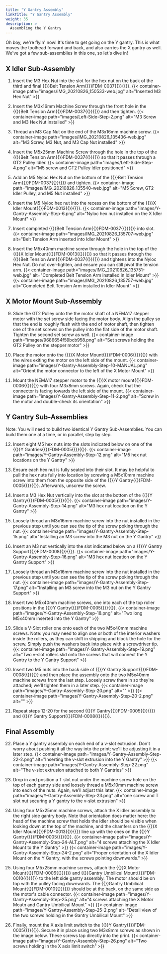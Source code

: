 ```yaml
---
title: "Y Gantry Assembly"
linkTitle: "Y Gantry Assembly"
weight: 35
description: >
  Assembling the Y Gantry
---
```


Oh boy, we're flyin' now! It's time to get going on the Y gantry. This is what moves the toolhead forward and back, and also carries the X gantry as well. We've got a few sub-assemblies in this one, so let's dive in!

## X Idler Sub-Assembly

1. Insert the M3 Hex Nut into the slot for the hex nut on the back of the third and final {{<tooltip>}}Belt Tension Arm{{<definition>}}FDM-0037{{</definition>}}{{</tooltip>}}.
  {{< container-image path="images/IMG_20210826_150533-web.jpg" alt="Inserted M3 Hex Nut" >}}

2. Insert the M3x16mm Machine Screw through the front hole in the {{<tooltip>}}Belt Tension Arm{{<definition>}}FDM-0037{{</definition>}}{{</tooltip>}} and then tighten. 
  {{< container-image path="images/Left-Side-Step-2.png" alt="M3 Screw and M3 Hex Nut installed" >}}

3. Thread an M3 Cap Nut on the end of the M3x16mm machine screw.
  {{< container-image path="images/IMG_20210826_135436-web.jpg" alt="M3 Screw, M3 Nut, and M3 Cap Nut installed" >}}

4. Insert the M5x25mm Machine Screw through the hole in the top of the {{<tooltip>}}Belt Tension Arm{{<definition>}}FDM-0037{{</definition>}}{{</tooltip>}} so that it passes through a GT2 Pulley Idler.
  {{< container-image path="images/Left-Side-Step-4.png" alt="M5 screw and GT2 Pulley Idler positioned" >}}

5. Add an M5 Nyloc Hex Nut on the bottom of the {{<tooltip>}}Belt Tension Arm{{<definition>}}FDM-0037{{</definition>}}{{</tooltip>}} and tighten.
  {{< container-image path="images/IMG_20210826_135540-web.jpg" alt="M5 Screw, GT2 Idler Pulley, and M5 Nut installed" >}}

6. Insert the M5 Nyloc hex nut into the recess on the bottom of the {{<tooltip>}}X Idler Mount{{<definition>}}FDM-0013{{</definition>}}{{</tooltip>}}.
  {{< container-image path="images/Y-Gantry-Assembly-Step-6.png" alt="Nyloc hex nut installed on the X Idler Mount" >}}

7. Insert completed {{<tooltip>}}Belt Tension Arm{{<definition>}}FDM-0037{{</definition>}}{{</tooltip>}} into slot.
  {{< container-image path="images/IMG_20210826_135707-web.jpg" alt="Belt Tension Arm inserted into Idler Mount" >}}

8. Insert the M5x40mm machine screw through the hole in the top of the {{<tooltip>}}X Idler Mount{{<definition>}}FDM-0013{{</definition>}}{{</tooltip>}} so that it passes through the {{<tooltip>}}Belt Tension Arm{{<definition>}}FDM-0037{{</definition>}}{{</tooltip>}} and tightens into the Nyloc Hex Nut.  Do not over-tighten, and ensure you can still pivot the tension arm.
  {{< container-image path="images/IMG_20210826_135751-web.jpg" alt="Completed Belt Tension Arm installed in Idler Mount" >}}
  {{< container-image path="images/IMG_20210826_135757-web.jpg" alt="Completed Belt Tension Arm installed in Idler Mount" >}}

## X Motor Mount Sub-Assembly

9. Slide the GT2 Pulley onto the the motor shaft of a NEMA17 stepper motor with the set screw side facing the motor body. Align the pulley so that the end is roughly flush with the end of motor shaft, then tighten one of the set screws on the pulley into the flat side of the motor shaft. Tighten the second set screw as well.
  {{< container-image path="images/9686654f59bcb958.png" alt="Set screws holding the GT2 Pulley on the stepper motor" >}}

10. Place the motor onto the {{<tooltip>}}X Motor Mount{{<definition>}}FDM-0006{{</definition>}}{{</tooltip>}} with the wires exiting the motor on the left side of the mount.
  {{< container-image path="images/Y-Gantry-Assembly-Step-10-MANUAL.png" alt="Orient the motor connector to the left of the X Motor Mount" >}}

11. Mount the NEMA17 stepper motor to the {{<tooltip>}}X motor mount{{<definition>}}FDM-0006{{</definition>}}{{</tooltip>}} with four M3x8mm screws. Again, check that the connector is facing towards the left side of the mount.
  {{< container-image path="images/Y-Gantry-Assembly-Step-11-2.png" alt="Screw in the motor and double-check its orientation" >}}

## Y Gantry Sub-Assemblies
Note: You will need to build two identical Y Gantry Sub-Assemblies. You can build them one at a time, or in parallel, step by step.

12. Insert eight M5 hex nuts into the slots indicated below on one of the {{<tooltip>}}Y Gantries{{<definition>}}FDM-0005{{</definition>}}{{</tooltip>}}.
  {{< container-image path="images/Y-Gantry-Assembly-Step-12.png" alt="M5 hex nut locations on the Y Gantry" >}}

13. Ensure each hex nut is fully seated into their slot. It may be helpful to pull the hex nuts fully into location by screwing a M5x10mm machine screw into them from the opposite side of the {{<tooltip>}}Y Gantry{{<definition>}}FDM-0005{{</definition>}}{{</tooltip>}}. Afterwards, unscrew the screw.

14. Insert a M3 Hex Nut vertically into the slot at the bottom of the {{<tooltip>}}Y Gantry{{<definition>}}FDM-0005{{</definition>}}{{</tooltip>}}.
  {{< container-image path="images/Y-Gantry-Assembly-Step-14.png" alt="M3 hex nut location on the Y Gantry" >}}

15. Loosely thread an M3x16mm machine screw into the nut installed in the previous step until you can see the tip of the screw poking through the nut.
  {{< container-image path="images/Y-Gantry-Assembly-Step-15.png" alt="Installing an M3 screw into the M3 nut on the Y Gantry" >}}

16. Insert an M3 nut vertically into the slot indicated below on a {{<tooltip>}}Y Gantry Support{{<definition>}}FDM-0008{{</definition>}}{{</tooltip>}}.
  {{< container-image path="images/Y-Gantry-Assembly-Step-16.png" alt="M3 hex nut location on the Y Gantry Support" >}}

17. Loosely thread an M3x16mm machine screw into the nut installed in the previous step until you can see the tip of the screw poking through the nut.
  {{< container-image path="images/Y-Gantry-Assembly-Step-17.png" alt="Installing an M3 screw into the M3 nut on the Y Gantry Support" >}}

18. Insert two M5x40mm machine screws, one into each of the top roller positions in the {{<tooltip>}}Y Gantry{{<definition>}}FDM-0005{{</definition>}}{{</tooltip>}}.
  {{< container-image path="images/Y-Gantry-Assembly-Step-18.png" alt="Two long M5x40mm inserted into the Y Gantry" >}}

19. Slide a V-Slot roller one onto each of the two M5x40mm machine screws. Note: you may need to align one or both of the interior washers inside the rollers, as they can shift in shipping and block the hole for the screw. Simply push  the washers back into place with a screwdriver tip.
  {{< container-image path="images/Y-Gantry-Assembly-Step-19.png" alt="Two v-slot rollers slid onto the screws that will connect the Y Gantry to the Y Gantry Support" >}}

20. Insert two M5 nuts into the back side of {{<tooltip>}}Y Gantry Support{{<definition>}}FDM-0008{{</definition>}}{{</tooltip>}} and then place the assembly onto the two M5x40mm machine screws from the last step. Loosely screw them in so they're attached; we'll tighten them in a later step.
  {{< container-image path="images/Y-Gantry-Assembly-Step-20.png" alt="" >}}
  {{< container-image path="images/Y-Gantry-Assembly-Step-20-2.png" alt="" >}}

21. Repeat steps 12-20 for the second {{<tooltip>}}Y Gantry{{<definition>}}FDM-0005{{</definition>}}{{</tooltip>}} and {{<tooltip>}}Y Gantry Support{{<definition>}}FDM-0008{{</definition>}}{{</tooltip>}}.

## Final Assembly

22. Place a Y gantry assembly on each end of a v-slot extrusion. Don't worry about pushing it all the way into the print; we'll be adjusting it in a later step.
  {{< container-image path="images/Y-Gantry-Assembly-Step-22-2.png" alt="Inserting the v-slot extrusion into the Y Gantry" >}}
  {{< container-image path="images/Y-Gantry-Assembly-Step-22.png" alt="The v-slot extrusion attached to both Y Gantries" >}}

23. Drop in and position a T slot nut under the machine screw hole on the top of each gantry side and loosely thread a M5x10mm machine screw into each of the nuts. Again, we'll adjust this later.
  {{< container-image path="images/Y-Gantry-Assembly-Step-23.png" alt="one screw and T slot nut securing a Y gantry to the v-slot extrusion" >}}

24. Using four M5x25mm machine screws, attach the X idler assembly to the right side gantry body. Note that orientation does matter here: the head of the machine screw that holds the idler should be visible when looking down at the top of the machine, and the chamfers on the {{<tooltip>}}X Idler Mount{{<definition>}}FDM-0013{{</definition>}}{{</tooltip>}} line up with the ones on the {{<tooltip>}}Y Gantry{{<definition>}}FDM-0005{{</definition>}}{{</tooltip>}}.
  {{< container-image path="images/Y-Gantry-Assembly-Step-24-ALT.png" alt="4 screws attaching the X Idler Mount to the Y Gantry" >}}
  {{< container-image path="images/Y-Gantry-Assembly-Step-24-2.png" alt="Proper orientation of the X Idler Mount on the Y Gantry, with the screws pointing downwards." >}}

25. Using four M5x25mm machine screws, attach the {{<tooltip>}}X Motor Mount{{<definition>}}FDM-0006{{</definition>}}{{</tooltip>}} and {{<tooltip>}}Gantry Umbilical Mount{{<definition>}}FDM-0010{{</definition>}}{{</tooltip>}} to the left side gantry assembly. The motor should be on top with the pulley facing downwards. The {{<tooltip>}}Gantry Umbilical Mount{{<definition>}}FDM-0010{{</definition>}}{{</tooltip>}} should be at the back, on the same side as the motor's cable connector.
  {{< container-image path="images/Y-Gantry-Assembly-Step-25.png" alt="4 screws attaching the X Motor Moutn and Gantry Umbilical Mount" >}}
  {{< container-image path="images/Y-Gantry-Assembly-Step-25-2.png" alt="Detail view of the two screws holding in the Gantry Umbilical Mount" >}}

26. Finally, mount the X axis limit switch to the {{<tooltip>}}Y Gantry{{<definition>}}FDM-0005{{</definition>}}{{</tooltip>}}. Secure it in place using two M3x8mm screws as shown in the image below. These screws tap directly into the print.
  {{< container-image path="images/Y-Gantry-Assembly-Step-26.png" alt="Two screws holding in the X axis limit switch" >}}
